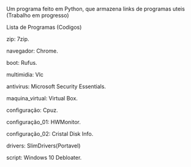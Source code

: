 Um programa feito em Python, que armazena links de programas uteis (Trabalho em progresso) 

Lista de Programas (Codigos)

zip:
  7zip.
  
navegador:
  Chrome.

boot:
  Rufus.
  
multimidia:
  Vlc

antivirus:
  Microsoft Security Essentials.

maquina_virtual:
  Virtual Box.

configuração:
  Cpuz.
 
configuração_01:
  HWMonitor.
  
configuração_02:
  Cristal Disk Info.
  
drivers:
  SlimDrivers(Portavel)
  
 script:
  Windows 10 Debloater.
  
  
